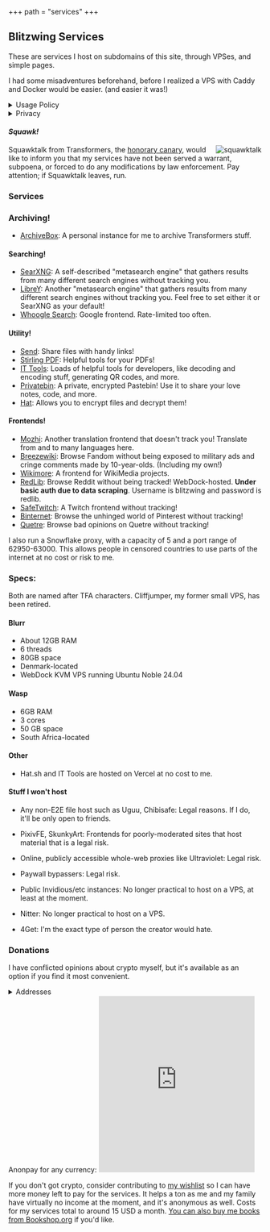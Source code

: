+++
path = "services"
+++

Blitzwing Services
------------------

These are services I host on subdomains of this site, through VPSes, and simple pages.

I had some misadventures beforehand, before I realized a VPS with Caddy and Docker would be easier. (and easier it was!)
<details><summary>Usage Policy</summary>
By using the services, you agree that you will not use them for exploitation of others, DDoS/memory flooding, data scraping (host your own instead!), purposes related to harmful structures, harassment, immoral content, or commercial activities.</details>
<details><summary>Privacy</summary>
By design, I do not log your usage of the services at all. The only things I log related to them are anonymous analytics of visits to this page via Umami, which can not personally identify you and are used to benefit the services via checking if they're being served fairly.

For encrypted services, I don't even know what's in the paste/upload/etc. I can only respond to a takedown if you have the full URL.

For anything under frontends, takedown requests will be ignored as I have no control on what's on them. They're proxies.</details>

#### _Squawk!_

<span style="float:right;">![squawktalk](/squawktalk.png)</span> Squawktalk from Transformers, the [honorary canary](https://www.eff.org/deeplinks/2014/04/warrant-canary-faq), would like to inform you that my services have not been served a warrant, subpoena, or forced to do any modifications by law enforcement. Pay attention; if Squawktalk leaves, run.

### Services

### Archiving!

*   [ArchiveBox](https://ab.blitzw.in): A personal instance for me to archive Transformers stuff.

#### Searching!

*   [SearXNG](https://search.blitzw.in/): A self-described "metasearch engine" that gathers results from many different search engines without tracking you.
*   [LibreY](https://libre.blitzw.in/): Another "metasearch engine" that gathers results from many different search engines without tracking you. Feel free to set either it or SearXNG as your default!
*   [Whoogle Search](https://wh.blitzw.in): Google frontend. Rate-limited too often.


#### Utility!
*   [Send](https://send.blitzw.in): Share files with handy links!
*   [Stirling PDF](https://pdf.blitzw.in): Helpful tools for your PDFs!
*   [IT Tools](https://tools.blitzw.in): Loads of helpful tools for developers, like decoding and encoding stuff, generating QR codes, and more.
*   [Privatebin](https://bin.blitzw.in): A private, encrypted Pastebin! Use it to share your love notes, code, and more.
*   [Hat](https://hat.blitzw.in): Allows you to encrypt files and decrypt them!

#### Frontends!

*   [Mozhi](https://moz.blitzw.in): Another translation frontend that doesn't track you! Translate from and to many languages here.
*   [Breezewiki](https://fan.blitzw.in): Browse Fandom without being exposed to military ads and cringe comments made by 10-year-olds. (Including my own!)
*   [Wikimore](https://wikimore.blitzw.in): A frontend for WikiMedia projects.
*   [RedLib](https://rl.blitzw.in): Browse Reddit without being tracked! WebDock-hosted. **Under basic auth due to data scraping**. Username is blitzwing and password is redlib.
*   [SafeTwitch](https://twitch.blitzw.in): A Twitch frontend without tracking!
*   [Binternet](https://pin.blitzw.in): Browse the unhinged world of Pinterest without tracking!
*   [Quetre](https://q.blitzw.in): Browse bad opinions on Quetre without tracking!

I also run a Snowflake proxy, with a capacity of 5 and a port range of 62950-63000. This allows people in censored countries to use parts of the internet at no cost or risk to me.

### Specs:
Both are named after TFA characters. Cliffjumper, my former small VPS, has been retired.
#### Blurr
* About 12GB RAM
* 6 threads
* 80GB space
* Denmark-located
* WebDock KVM VPS running Ubuntu Noble 24.04
#### Wasp
* 6GB RAM
* 3 cores
* 50 GB space
* South Africa-located
#### Other
* Hat.sh and IT Tools are hosted on Vercel at no cost to me.

#### Stuff I won't host
* Any non-E2E file host such as Uguu, Chibisafe: Legal reasons. If I do, it'll be only open to friends.

* PixivFE, SkunkyArt: Frontends for poorly-moderated sites that host material that is a legal risk.

* Online, publicly accessible whole-web proxies like Ultraviolet: Legal risk.

* Paywall bypassers: Legal risk.

* Public Invidious/etc instances: No longer practical to host on a VPS, at least at the moment.

* Nitter: No longer practical to host on a VPS.

* 4Get: I'm the exact type of person the creator would hate.
### Donations
I have conflicted opinions about crypto myself, but it's available as an option if you find it most convenient.
<details><summary>Addresses</summary>
* litecoin: ltc1q5hw0kkddgjrwlpsj77k8k2m95f8qugyds73yyg

* monero: 43JchZMdLEsiLj5TMPbV72CWzmD3gL9kD5rA42T1WoabMayde75vvKg7uRBC8nFgjNGoLm1eHoQMWdFX7dJ9mR8W1BGAuzU

* nano: nano_1a5uenxmuzxbohq3kx87resk668r4mgxraceg1tn77iuk7axjjrptsu11stx

* stellar public key: GBGJE4TXXFUSGJNECG4SI7QMYBXXMCGQ4G7DOLPSASPK2TJ7KJT27QLY
</details>
Anonpay for any currency:

<iframe src="https://trocador.app/anonpay/?ticker_to=ltc&network_to=Mainnet&address=ltc1q5hw0kkddgjrwlpsj77k8k2m95f8qugyds73yyg&donation=True&simple_mode=True&name=nune&email=nune@imap.fi&ticker_from=xmr&network_from=Mainnet&bgcolor=" width="310" height="350" style="border:0" scrolling="no"></iframe> 

If you don't got crypto, consider contributing to [my wishlist](https://throne.com/gigirassy) so I can have more money left to pay for the services. It helps a ton as me and my family have virtually no income at the moment, and it's anonymous as well. Costs for my services total to around 15 USD a month. [You can also buy me books from Bookshop.org](https://bookshop.org/wishlists/61ca8d380887896314d43867300b67839f0ef315) if you'd like.
